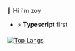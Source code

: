 👋 Hi i'm zoy

- ⚡ **Typescript** first


[![Top Langs](https://github-readme-stats.vercel.app/api/top-langs/?username=zoy-l&layout=compact)](https://github.com/zoy-l/zoy-l)


